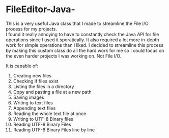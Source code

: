 # FileEditor-Java-
This is a very useful Java class that I made to streamline the File I/O process for my projects.  
I found it really annoying to have to constantly check the Java API for file operations since I used it sporatically. It also required a lot more in-depth work for simple operations than I liked. I decided to streamline this process by making this custom class do all the hard work for me so I could focus on the even harder projects I was working on. Not File I/O.

It is capable of:
1. Creating new files
2. Checking if files exist
3. Listing the files in a directory
4. Copy and pasting a file at a new path
5. Saving images
6. Writing to text files
7. Appending text files
8. Reading the whole text file at once
9. Writing to UTF-8 Binary files
10. Reading UTF-8 Binary Files
11. Reading UTF-8 Binary Files line by line
